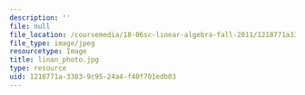 ```yaml
---
description: ''
file: null
file_location: /coursemedia/18-06sc-linear-algebra-fall-2011/1218771a33839c9524a4f40f701edb03_linan_photo.jpg
file_type: image/jpeg
resourcetype: Image
title: linan_photo.jpg
type: resource
uid: 1218771a-3383-9c95-24a4-f40f701edb03
---
```

